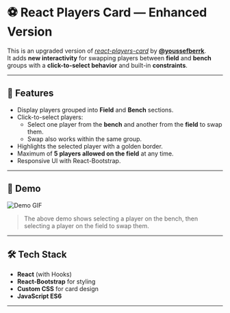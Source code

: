 # ⚽ React Players Card — Enhanced Version

This is an upgraded version of [_react-players-card_](https://github.com/youssefberrk/react-players-card) by **[@youssefberrk](https://github.com/youssefberrk)**.  
It adds **new interactivity** for swapping players between **field** and **bench** groups with a **click-to-select behavior** and built-in **constraints**.

---

## 🚀 Features
- Display players grouped into **Field** and **Bench** sections.
- Click-to-select players:  
  - Select one player from the **bench** and another from the **field** to swap them.  
  - Swap also works within the same group.
- Highlights the selected player with a golden border.
- Maximum of **5 players allowed on the field** at any time.
- Responsive UI with React-Bootstrap.

---

## 📸 Demo

![Demo GIF](demo-gif.gif)

> The above demo shows selecting a player on the bench, then selecting a player on the field to swap them.

---

## 🛠️ Tech Stack
- **React** (with Hooks)
- **React-Bootstrap** for styling
- **Custom CSS** for card design
- **JavaScript ES6**

---


